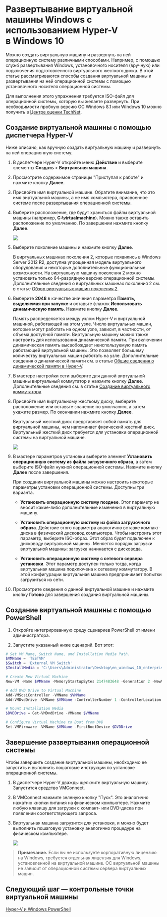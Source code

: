 # Развертывание виртуальной машины Windows с использованием Hyper-V в Windows 10

Можно создать виртуальную машину и развернуть на ней операционную систему различными способами. Например, с помощью служб развертывания Windows, установочного носителя (вручную) или подключения подготовленного виртуального жесткого диска. В этой статье рассматриваются способы создания виртуальной машины и развертывания на ней операционной системы с помощью установочного носителя операционной системы.

Для выполнения этого упражнения требуется ISO-файл для операционной системы, которую вы желаете развернуть. При необходимости пробную версию ОС Windows 8.1 или Windows 10 можно получить в [Центре оценки TechNet](http://www.microsoft.com/en-us/evalcenter/).

## Создание виртуальной машины с помощью диспетчера Hyper-V

Ниже описано, как вручную создать виртуальную машину и развернуть на ней операционную систему.

1. В диспетчере Hyper-V откройте меню **Действие** и выберите элементы **Создать** > **Виртуальная машина**.

2. Просмотрите содержимое страницы "Приступая к работе" и нажмите кнопку **Далее**.

3. Присвойте имя виртуальной машине. Обратите внимание, что это имя виртуальной машины, а не имя компьютера, присвоенное системе после развертывания операционной системы.

4. Выберите расположение, где будут храниться файлы виртуальной машины (например, **C:\virtualmachine**). Можно также оставить расположение по умолчанию. По завершении нажмите кнопку **Далее**.

    ![](media/new_vm_upd.png)

5. Выберите поколение машины и нажмите кнопку **Далее**.

    В виртуальных машинах поколения 2, которые появились в Windows Server 2012 R2, доступна упрощенная модель виртуального оборудования и некоторые дополнительные функциональные возможности. На виртуальную машину поколения 2 можно установить только 64-разрядную версию операционной системы. Дополнительные сведения о виртуальных машинах поколения 2 см. в статье [Обзор виртуальных машин поколения 2](https://technet.microsoft.com/en-us/library/dn282285.aspx).

6. Выберите **2048** в качестве значения параметра **Память, выделяемая при запуске** и оставьте флажок **Использовать динамическую память**. Нажмите кнопку **Далее**.

    Память распределяется между узлом Hyper-V и виртуальной машиной, работающей на этом узле. Число виртуальных машин, которые могут работать на одном узле, зависит, в частности, от объема доступной памяти. Виртуальную машину можно также настроить для использования динамической памяти. При включении динамическая память высвобождает неиспользуемую память работающей виртуальной машины. Это позволяет большему количеству виртуальных машин работать на узле. Дополнительные сведения о динамической памяти см. в статье [Общие сведения о динамической памяти в Hyper-V](https://technet.microsoft.com/en-us/library/hh831766.aspx).

7. В мастере настройки сети выберите для данной виртуальной машины виртуальный коммутатор и нажмите кнопку **Далее**. Дополнительные сведения см. в статье [Создание виртуального коммутатора](walkthrough_virtual_switch.md).

8. Присвойте имя виртуальному жесткому диску, выберите расположение или оставьте значение по умолчанию, а затем укажите размер. По окончании нажмите кнопку **Далее**.

    Виртуальный жесткий диск представляет собой память для виртуальной машины, чем напоминает физический жесткий диск. Виртуальный жесткий диск требуется для установки операционной системы на виртуальной машине.

    ![](media/new_vhd_upd.png)

9. В мастере параметров установки выберите элемент **Установить операционную систему из файла загрузочного образа**, а затем выберите ISO-файл нужной операционной системы. Нажмите кнопку **Далее** после завершения.

    При создании виртуальной машины можно настроить некоторые параметры установки операционной системы. Доступны три варианта.

    - **Установить операционную систему позднее**. Этот параметр не вносит какие-либо дополнительные изменения в виртуальную машину.

    - **Установить операционную систему из файла загрузочного образа**. Действие этого параметра аналогично вставке компакт-диска в физический дисковод компьютера. Чтобы настроить этот параметр, выберите ISO-образ. Этот образ будет подключен к дисководу виртуальной машины. Меняется порядок загрузки виртуальной машины: загрузка начинается с дисковода.

    - **Установить операционную систему с сетевого сервера установки**. Этот параметр доступен только тогда, когда виртуальная машина подключена к сетевому коммутатору. В этой конфигурации виртуальная машина предпринимает попытки загрузиться из сети.

10. Просмотрите сведения о данной виртуальной машине и нажмите кнопку **Готово** для завершения создания виртуальной машины.

## Создание виртуальной машины с помощью PowerShell

1. Откройте интегрированную среду сценариев PowerShell от имени администратора.

2. Запустите указанный ниже сценарий. Вот этот:

  ```powershell
  # Set VM Name, Switch Name, and Installation Media Path.
  $VMName = 'TESTVM'
  $Switch = 'External VM Switch'
  $InstallMedia = 'C:\Users\Administrator\Desktop\en_windows_10_enterprise_x64_dvd_6851151.iso'

  # Create New Virtual Machine
  New-VM -Name $VMName -MemoryStartupBytes 2147483648 -Generation 2 -NewVHDPath "D:\Virtual Machines\$VMName\$VMName.vhdx" -NewVHDSizeBytes 53687091200 -Path "D:\Virtual Machines\$VMName" -SwitchName $Switch

  # Add DVD Drive to Virtual Machine
  Add-VMScsiController -VMName $VMName
  Add-VMDvdDrive -VMName $VMName -ControllerNumber 1 -ControllerLocation 0 -Path $InstallMedia

  # Mount Installation Media
  $DVDDrive = Get-VMDvdDrive -VMName $VMName

  # Configure Virtual Machine to Boot from DVD
  Set-VMFirmware -VMName $VMName -FirstBootDevice $DVDDrive
  ```

## Завершение развертывания операционной системы

Чтобы завершить создание виртуальной машины, необходимо ее запустить и выполнить пошаговые инструкции по установке операционной системы.

1. В диспетчере Hyper-V дважды щелкните виртуальную машину. Запустится средство VMConnect.

2. В VMConnect нажмите зеленую кнопку "Пуск". Это аналогично нажатию кнопки питания на физическом компьютере. Нажмите любую клавишу для загрузки с компакт- или DVD-диска при появлении соответствующего запроса.

3. Виртуальная машина загрузится для установки, и можно будет выполнить пошаговую установку аналогично процедуре на физическом компьютере.

    ![](media/OSDeploy_upd.png)

> **Примечание.** Если вы не используете корпоративную лицензию на Windows, требуется отдельная лицензия для Windows, установленной на виртуальной машине. ОС виртуальной машины не зависит от операционной системы сервера виртуальных машин.

## Следующий шаг — контрольные точки виртуальной машины

[Hyper-V и Windows PowerShell](walkthrough_powershell.md)




